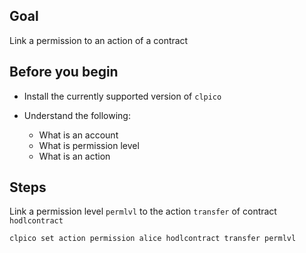## Goal

Link a permission to an action of a contract

## Before you begin

* Install the currently supported version of `clpico`

* Understand the following:
  * What is an account
  * What is permission level
  * What is an action

## Steps

Link a permission level `permlvl` to the action `transfer` of contract `hodlcontract`

```sh
clpico set action permission alice hodlcontract transfer permlvl
```